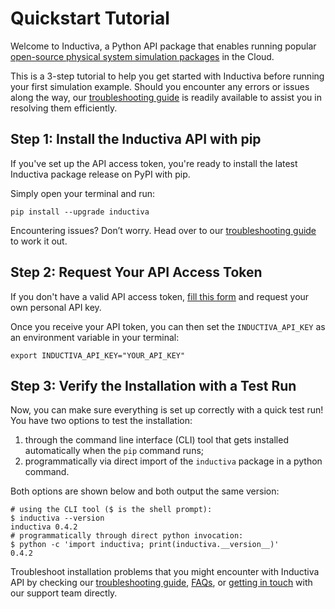 # Quickstart Tutorial

Welcome to Inductiva, a Python API package that enables running popular
[open-source physical system simulation packages](./introduction/simulators.md) in the Cloud. 

This is a 3-step tutorial to help you get started with Inductiva 
before running your first simulation example. Should you encounter any errors or 
issues along the way, our [troubleshooting guide](./api_reference/troubleshooting.md) is
readily available to assist you in resolving them efficiently.

## Step 1: Install the Inductiva API with pip
If you've set up the API access token, you're ready to install the 
latest Inductiva package release on PyPI with pip. 

Simply open your terminal and run:

```
pip install --upgrade inductiva
```

Encountering issues? Don’t worry. Head over to our [troubleshooting guide](./api_reference/troubleshooting.md)
to work it out.

## Step 2: Request Your API Access Token
If you don't have a valid API access token, [fill this form](https://docs.google.com/forms/d/e/1FAIpQLSflytIIwzaBE_ZzoRloVm3uTo1OQCH6Cqhw3bhFVnC61s7Wmw/viewform) and request 
your own personal API key.

Once you receive your API token, you can then set the `INDUCTIVA_API_KEY` as an 
environment variable in your terminal:
```
export INDUCTIVA_API_KEY="YOUR_API_KEY"
```

## Step 3: Verify the Installation with a Test Run

Now, you can make sure everything is set up correctly with a quick test run!
You have two options to test the installation:
1. through the command line interface (CLI) tool that gets installed
   automatically when the `pip` command runs;
2. programmatically via direct import of the `inductiva` package in a python
   command.

Both options are shown below and both output the same version:

```console
# using the CLI tool ($ is the shell prompt):
$ inductiva --version
inductiva 0.4.2
# programmatically through direct python invocation:
$ python -c 'import inductiva; print(inductiva.__version__)'
0.4.2
```


Troubleshoot installation problems that you might encounter with Inductiva 
API by checking our [troubleshooting guide](./api_reference/troubleshooting.md),
[FAQs](./api_reference/faq.md), or [getting in touch](mailto:support@inductiva.ai)
with our support team directly.
